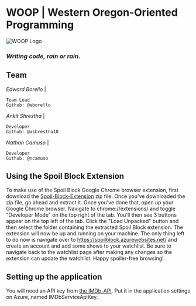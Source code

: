 # **WOOP | Western Oregon-Oriented Programming** 
![WOOP Logo](https://i.ibb.co/r72JVrQ/Logo-BG-centered.png "WOOP Logo")
### *Writing code, rain or rain.*

## **Team**
*Edward Borello* | 
    
    Team Lead
    Github: @eborello
*Ankit Shrestha* | 
    
    Developer
    Github: @ashrestha18

*Nathan Camuso* | 
    
    Developer
    Github: @ncamuso

## **Using the Spoil Block Extension**
To make use of the Spoil Block Google Chrome browser extension, first download the [Spoil-Block-Extension](https://github.com/eborello/woop/blob/dev/Spoil-Block-Extension.zip) zip file.
Once you've downloaded the zip file, go ahead and extract it. Once you've done that, open up your Google Chrome browser.
Navigate to chrome://extensions/ and toggle "Developer Mode" on the top right of the tab. You'll then see 3 buttons appear on the top left of the tab.
Click the "Load Unpacked" button and then select the folder containing the extracted Spoil Block extension. The extension will now be up and running
on your machine. The only thing left to do now is navigate over to https://spoilblock.azurewebsites.net/ and create an account and add some shows to your watchlist. Be sure to navigate back to the watchlist page after making any changes so the extension can update the watchlist. Happy spoiler-free browsing!


## Setting up the application
You will need an API key from [the IMDb-API](https://imdb-api.com/).  Put it in the application settings on Azure, named IMDbServiceApiKey.
